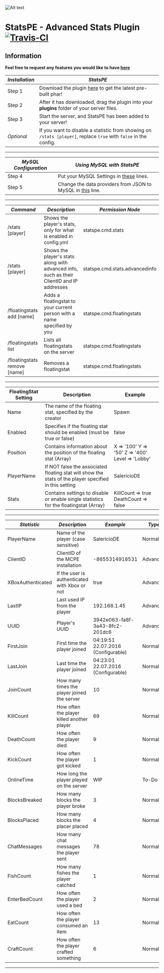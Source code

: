 ![Alt text](https://salmonde.de/MCPE-Plugins/Pictures/StatsPE/StatsPE.png "StatsPE Icon")

# StatsPE - Advanced Stats Plugin [![Travis-CI](https://travis-ci.org/SalmonGER/StatsPE.svg?branch=master)](https://travis-ci.org/SalmonGER/StatsPE)

## Information

**Feel free to request any features you would like to have [here](https://github.com/SalmonGER/StatsPE/issues/1)**

**_Installation_** | **_StatsPE_**
------------------ | -------------------------------------------------------------------------------------------------------------------
Step 1             | Download the plugin [here](https://github.com/SalmonGER/StatsPE/releases/latest/) to get the latest pre-built phar!
Step 2             | After it has downloaded, drag the plugin into your **plugins** folder of your server files.
Step 3             | Start the server, and StatsPE has been added to your server!
_Optional_         | If you want to disable a statistic from showing on `/stats [player]`, replace `true` with `false` in the config.

--------------------------------------------------------------------------------

**_MySQL Configuration_** | **_Using MySQL with StatsPE_**
------------------------- | -------------------------------------------------------------------------------------------------------------------------------------------
Step 4                    | Put your MySQL Settings in [these](https://github.com/SalmonGER/StatsPE/blob/master/resources/config.yml#L41-L45) lines.
Step 5                    | Change the data providers from JSON to MySQL in [this](https://github.com/SalmonGER/StatsPE/blob/master/resources/config.yml#L38) line.

--------------------------------------------------------------------------------

**_Command_**                | **_Description_**                                                                          | **_Permission Node_**
---------------------------- | ------------------------------------------------------------------------------------------ | ------------------------------
/stats [player]              | Shows the player's stats, only for what is enabled in config.yml                           | statspe.cmd.stats
/stats [player]              | Shows the player's stats along with advanced info, such as their ClientID and IP addresses | statspe.cmd.stats.advancedinfo
/floatingstats add [name]    | Adds a floatingstat to your current person with a name specified by you                    | statspe.cmd.floatingstats
/floatingstats list          | Lists all floatingstats on the server                                                      | statspe.cmd.floatingstats
/floatingstats remove [name] | Removes a floatingstat                                                                     | statspe.cmd.floatingstats

--------------------------------------------------------------------------------

**FloatingStat Setting** | **Description**                                                                                       | **Example**
------------------------ | ----------------------------------------------------------------------------------------------------- | ------------------------------------------------
Name                     | The name of the floating stat, specified by the creator                                               | Spawn
Enabled                  | Specifies if the floating stat should be enabled (must be true or false)                              | false
Position                 | Contains information about the position of the floating stat (Array)                                  | X => '100' Y => '50' Z => '400' Level => 'Lobby'
PlayerName               | If NOT false the associated floating stat will show the stats of the player specified in this setting | SalericioDE
Stats                    | Contains settings to disable or enable single statistics for the floatingstat (Array)                 | KillCount => true DeathCount => false

--------------------------------------------------------------------------------

**_Statistic_**   | **_Description_**                             | **_Example_**                      | **_Type_**
----------------- | --------------------------------------------- | ---------------------------------- | ----------
PlayerName        | Name of the player (case sensitive)           | SalericioDE                        | Normal
ClientID          | ClientID of the MCPE installation             | -8655314918531                     | Advanced
XBoxAuthenticated | If the user is authenticated with Xbox or not | true                               | Advanced
LastIP            | Last used IP from the player                  | 192.168.1.45                       | Advanced
UUID              | Player's UUID                                 | 3942e063-fa8f-3a43-8fc2-201dc6     | Advanced
FirstJoin         | First time the player joined                  | 04:19:51 22.07.2016 (Configurable) | Normal
LastJoin          | Last time the player joined                   | 04:23:01 22.07.2016 (Configurable) | Normal
JoinCount         | How many times the player joined the server   | 10                                 | Normal
KillCount         | How often the player killed another player    | 69                                 | Normal
DeathCount        | How often the player died                     | 9                                  | Normal
KickCount         | How often the player got kicked               | 1                                  | Normal
OnlineTime        | How long the player played on the server      | WIP                                | To-Do
BlocksBreaked     | How many blocks the player broke              | 3                                  | Normal
BlocksPlaced      | How many blocks the placer placed             | 4                                  | Normal
ChatMessages      | How many chat messages the player sent        | 78                                 | Normal
FishCount         | How many fishes the player catched            | 1                                  | Normal
EnterBedCount     | How often the player used a bed               | 2                                  | Normal
EatCount          | How often the player consumed an item         | 13                                 | Normal
CraftCount        | How often the player crafted something        | 6                                  | Normal

--------------------------------------------------------------------------------
